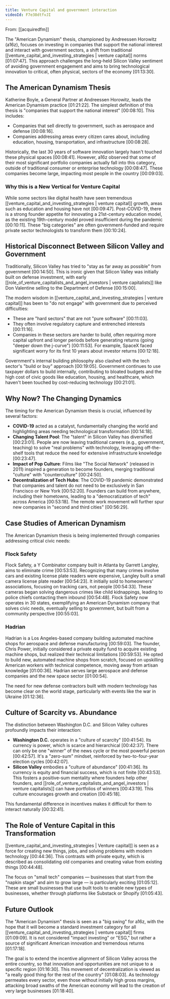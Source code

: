 ```yaml
---
title: Venture Capital and government interaction
videoId: F7e38dtfvJI
---
```


From: [[acquiredfm]] <br/> 

The "American Dynamism" thesis, championed by Andreessen Horowitz (a16z), focuses on investing in companies that support the national interest and interact with government sectors, a shift from traditional [[venture_capital_and_investing_strategies | venture capital]] norms <a class="yt-timestamp" data-t="01:07:47">[01:07:47]</a>. This approach challenges the long-held Silicon Valley sentiment of avoiding government engagement and aims to bring technological innovation to critical, often physical, sectors of the economy <a class="yt-timestamp" data-t="01:13:30">[01:13:30]</a>.

## The American Dynamism Thesis

Katherine Boyle, a General Partner at Andreessen Horowitz, leads the American Dynamism practice <a class="yt-timestamp" data-t="01:21:22">[01:21:22]</a>. The simplest definition of this thesis is "companies that support the national interest" <a class="yt-timestamp" data-t="00:08:10">[00:08:10]</a>. This includes:
*   Companies that sell directly to government, such as aerospace and defense <a class="yt-timestamp" data-t="00:08:16">[00:08:16]</a>.
*   Companies addressing areas every citizen cares about, including education, housing, transportation, and infrastructure <a class="yt-timestamp" data-t="00:08:28">[00:08:28]</a>.

Historically, the last 30 years of software innovation largely hasn't touched these physical spaces <a class="yt-timestamp" data-t="00:08:41">[00:08:41]</a>. However, a16z observed that some of their most significant portfolio companies actually fall into this category, outside of traditional consumer or enterprise technology <a class="yt-timestamp" data-t="00:08:47">[00:08:47]</a>. These companies become large, impacting most people in the country <a class="yt-timestamp" data-t="00:09:03">[00:09:03]</a>.

### Why this is a New Vertical for Venture Capital

While some sectors like digital health have seen tremendous [[venture_capital_and_investing_strategies | venture capital]] growth, areas such as education and housing have not <a class="yt-timestamp" data-t="00:09:47">[00:09:47]</a>. Post-COVID-19, there is a strong founder appetite for innovating a 21st-century education model, as the existing 19th-century model proved insufficient during the pandemic <a class="yt-timestamp" data-t="00:10:11">[00:10:11]</a>. These "big categories" are often government-funded and require private sector technologists to transform them <a class="yt-timestamp" data-t="00:10:24">[00:10:24]</a>.

## Historical Disconnect Between Silicon Valley and Government

Traditionally, Silicon Valley has tried to "stay as far away as possible" from government <a class="yt-timestamp" data-t="00:14:50">[00:14:50]</a>. This is ironic given that Silicon Valley was initially built on defense investment, with early [[role_of_venture_capitalists_and_angel_investors | venture capitalists]] like Don Valentine selling to the Department of Defense <a class="yt-timestamp" data-t="00:15:00">[00:15:00]</a>.

The modern wisdom in [[venture_capital_and_investing_strategies | venture capital]] has been to "do not engage" with government due to perceived difficulties:
*   These are "hard sectors" that are not "pure software" <a class="yt-timestamp" data-t="00:11:03">[00:11:03]</a>.
*   They often involve regulatory capture and entrenched interests <a class="yt-timestamp" data-t="00:11:16">[00:11:16]</a>.
*   Companies in these sectors are harder to build, often requiring more capital upfront and longer periods before generating returns (going "deeper down the j-curve") <a class="yt-timestamp" data-t="00:11:53">[00:11:53]</a>. For example, SpaceX faced significant worry for its first 10 years about investor returns <a class="yt-timestamp" data-t="00:12:18">[00:12:18]</a>.

Government's internal building philosophy also clashed with the tech sector's "build or buy" approach <a class="yt-timestamp" data-t="00:19:05">[00:19:05]</a>. Government continues to use taxpayer dollars to build internally, contributing to bloated budgets and the high cost of civic goods like education, housing, and healthcare, which haven't been touched by cost-reducing technology <a class="yt-timestamp" data-t="00:21:01">[00:21:01]</a>.

## Why Now? The Changing Dynamics

The timing for the American Dynamism thesis is crucial, influenced by several factors:
*   **COVID-19** acted as a catalyst, fundamentally changing the world and highlighting areas needing technological transformation <a class="yt-timestamp" data-t="00:14:18">[00:14:18]</a>.
*   **Changing Talent Pool**: The "talent" in Silicon Valley has diversified <a class="yt-timestamp" data-t="00:23:01">[00:23:01]</a>. People are now leaving traditional careers (e.g., government, teaching) to solve "real problems" with technology, leveraging off-the-shelf tools that reduce the need for extensive infrastructure knowledge <a class="yt-timestamp" data-t="00:23:47">[00:23:47]</a>.
*   **Impact of Pop Culture**: Films like "The Social Network" (released in 2011) inspired a generation to become founders, merging traditional "culture" with "counterculture" <a class="yt-timestamp" data-t="00:24:50">[00:24:50]</a>.
*   **Decentralization of Tech Hubs**: The COVID-19 pandemic demonstrated that companies and talent do not need to be exclusively in San Francisco or New York <a class="yt-timestamp" data-t="00:52:20">[00:52:20]</a>. Founders can build from anywhere, including their hometowns, leading to a "democratization of tech" across America <a class="yt-timestamp" data-t="00:53:18">[00:53:18]</a>. The remote work movement will further spur new companies in "second and third cities" <a class="yt-timestamp" data-t="00:56:29">[00:56:29]</a>.

## Case Studies of American Dynamism

The American Dynamism thesis is being implemented through companies addressing critical civic needs:

### Flock Safety
Flock Safety, a Y Combinator company built in Atlanta by Garrett Langley, aims to eliminate crime <a class="yt-timestamp" data-t="00:53:53">[00:53:53]</a>. Recognizing that many crimes involve cars and existing license plate readers were expensive, Langley built a small camera license plate reader <a class="yt-timestamp" data-t="00:54:23">[00:54:23]</a>. It initially sold to homeowners' associations, focusing on tracking cars, not people <a class="yt-timestamp" data-t="00:54:33">[00:54:33]</a>. These cameras began solving dangerous crimes like child kidnappings, leading to police chiefs contacting them inbound <a class="yt-timestamp" data-t="00:54:48">[00:54:48]</a>. Flock Safety now operates in 30 states, exemplifying an American Dynamism company that solves civic needs, eventually selling to government, but built from a community perspective <a class="yt-timestamp" data-t="00:55:03">[00:55:03]</a>.

### Hadrian
Hadrian is a Los Angeles-based company building automated machine shops for aerospace and defense manufacturing <a class="yt-timestamp" data-t="00:59:03">[00:59:03]</a>. The founder, Chris Power, initially considered a private equity fund to acquire existing machine shops, but realized their technical limitations <a class="yt-timestamp" data-t="00:59:53">[00:59:53]</a>. He opted to build new, automated machine shops from scratch, focused on upskilling American workers with technical competence, moving away from artisan knowledge <a class="yt-timestamp" data-t="01:00:36">[01:00:36]</a>. Hadrian serves large aerospace and defense companies and the new space sector <a class="yt-timestamp" data-t="01:00:54">[01:00:54]</a>.

The need for new defense contractors built with modern technology has become clear on the world stage, particularly with events like the war in Ukraine <a class="yt-timestamp" data-t="01:12:36">[01:12:36]</a>.

## Culture of Scarcity vs. Abundance

The distinction between Washington D.C. and Silicon Valley cultures profoundly impacts their interaction:
*   **Washington D.C.** operates in a "culture of scarcity" <a class="yt-timestamp" data-t="00:41:54">[00:41:54]</a>. Its currency is power, which is scarce and hierarchical <a class="yt-timestamp" data-t="00:42:37">[00:42:37]</a>. There can only be one "winner" of the news cycle or the most powerful person <a class="yt-timestamp" data-t="00:42:57">[00:42:57]</a>. It's a "zero-sum" mindset, reinforced by two-to-four-year election cycles <a class="yt-timestamp" data-t="00:42:07">[00:42:07]</a>.
*   **Silicon Valley** embodies a "culture of abundance" <a class="yt-timestamp" data-t="00:41:36">[00:41:36]</a>. Its currency is equity and financial success, which is not finite <a class="yt-timestamp" data-t="00:43:53">[00:43:53]</a>. This fosters a positive-sum mentality where founders help other founders, and [[role_of_venture_capitalists_and_angel_investors | venture capitalists]] can have portfolios of winners <a class="yt-timestamp" data-t="00:43:19">[00:43:19]</a>. This culture encourages growth and creation <a class="yt-timestamp" data-t="00:45:18">[00:45:18]</a>.

This fundamental difference in incentives makes it difficult for them to interact naturally <a class="yt-timestamp" data-t="00:32:41">[00:32:41]</a>.

## The Role of Venture Capital in this Transformation

[[venture_capital_and_investing_strategies | Venture capital]] is seen as a force for creating new things, jobs, and solving problems with modern technology <a class="yt-timestamp" data-t="00:44:36">[00:44:36]</a>. This contrasts with private equity, which is described as consolidating old companies and creating value from existing things <a class="yt-timestamp" data-t="00:44:48">[00:44:48]</a>.

The focus on "small tech" companies — businesses that start from the "napkin stage" and aim to grow large — is particularly exciting <a class="yt-timestamp" data-t="01:05:12">[01:05:12]</a>. These are small businesses that use built tools to enable new types of businesses, whether through platforms like Substack or Shopify <a class="yt-timestamp" data-t="01:05:43">[01:05:43]</a>.

## Future Outlook

The "American Dynamism" thesis is seen as a "big swing" for a16z, with the hope that it will become a standard investment category for all [[venture_capital_and_investing_strategies | venture capital]] firms <a class="yt-timestamp" data-t="01:09:09">[01:09:09]</a>. It is not considered "impact investing" or "ESG," but rather a source of significant American innovation and tremendous returns <a class="yt-timestamp" data-t="01:17:18">[01:17:18]</a>.

The goal is to extend the incentive alignment of Silicon Valley across the entire country, so that innovation and opportunities are not unique to a specific region <a class="yt-timestamp" data-t="01:16:30">[01:16:30]</a>. This movement of decentralization is viewed as "a really good thing for the rest of the country" <a class="yt-timestamp" data-t="01:08:03">[01:08:03]</a>. As technology permeates every sector, even those without initially high gross margins, attacking broad swaths of the American economy will lead to the creation of very large businesses <a class="yt-timestamp" data-t="01:18:40">[01:18:40]</a>.